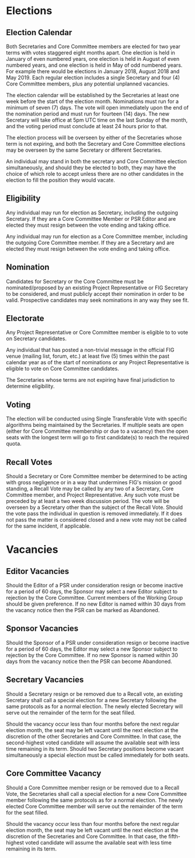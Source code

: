 # Elections

## Election Calendar

Both Secretaries and Core Committee members are elected for two year terms with votes staggered eight months apart. One election is held in January of even numbered years, one election is held in August of even numbered years, and one election is held in May of odd numbered years. For example there would be elections in January 2018, August 2018 and May 2019. Each regular election includes a single Secretary and four (4) Core Committee members, plus any potential unplanned vacancies.

The election calendar will be established by the Secretaries at least one week before the start of the election month. Nominations must run for a minimum of seven (7) days. The vote will open immediately upon the end of the nomination period and must run for fourteen (14) days. The new Secretary will take office at 5pm UTC time on the last Sunday of the month, and the voting period must conclude at least 24 hours prior to that.

The election process will be overseen by either of the Secretaries whose term is not expiring, and both the Secretary and Core Committee elections may be overseen by the same Secretary or different Secretaries.

An individual may stand in both the secretary and Core Committee election simultaneously, and should they be elected to both, they may have the choice of which role to accept unless there are no other candidates in the election to fill the position they would vacate.

## Eligibility

Any individual may run for election as Secretary, including the outgoing Secretary. If they are a Core Committee Member or PSR Editor and are elected they must resign between the vote ending and taking office.

Any individual may run for election as a Core Committee member, including the outgoing Core Committee member. If they are a Secretary and are elected they must resign between the vote ending and taking office.

## Nomination

Candidates for Secretary or the Core Committee must be nominated/proposed by an existing Project Representative or FIG Secretary to be considered, and must publicly accept their nomination in order to be valid. Prospective candidates may seek nominations in any way they see fit.

## Electorate

Any Project Representative or Core Committee member is eligible to to vote on Secretary candidates.

Any individual that has posted a non-trivial message in the official FIG venue (mailing list, forum, etc.) at least five (5) times within the past calendar year as of the start of nominations or any Project Representative is eligible to vote on Core Committee candidates.

The Secretaries whose terms are not expiring have final jurisdiction to determine eligibility.

## Voting

The election will be conducted using Single Transferable Vote with specific algorithms being maintained by the Secretaries. If multiple seats are open (either for Core Committee membership or due to a vacancy) then the open seats with the longest term will go to first candidate(s) to reach the required quota.

## Recall Votes

Should a Secretary or Core Committee member be determined to be acting with gross negligence or in a way that undermines FIG's mission or good standing, a Recall Vote may be called by any two of a Secretary, Core Committee member, and Project Representative. Any such vote must be preceded by at least a two week discussion period. The vote will be overseen by a Secretary other than the subject of the Recall Vote. Should the vote pass the individual in question is removed immediately. If it does not pass the matter is considered closed and a new vote may not be called for the same incident, if applicable.

# Vacancies

## Editor Vacancies

Should the Editor of a PSR under consideration resign or become inactive for a period of 60 days, the Sponsor may select a new Editor subject to rejection by the Core Committee. Current members of the Working Group should be given preference. If no new Editor is named within 30 days from the vacancy notice then the PSR can be marked as Abandoned.

## Sponsor Vacancies

Should the Sponsor of a PSR under consideration resign or become inactive for a period of 60 days, the Editor may select a new Sponsor subject to rejection by the Core Committee. If no new Sponsor is named within 30 days from the vacancy notice then the PSR can become Abandoned.

## Secretary Vacancies

Should a Secretary resign or be removed due to a Recall vote, an existing Secretary shall call a special election for a new Secretary following the same protocols as for a normal election. The newly elected Secretary will serve out the remainder of the term for the seat filled.

Should the vacancy occur less than four months before the next regular election month, the seat may be left vacant until the next election at the discretion of the other Secretaries and Core Committee. In that case, the second-highest voted candidate will assume the available seat with less time remaining in its term. Should two Secretary positions become vacant simultaneously a special election must be called immediately for both seats.

## Core Committee Vacancy

Should a Core Committee member resign or be removed due to a Recall Vote, the Secretaries shall call a special election for a new Core Committee member following the same protocols as for a normal election. The newly elected Core Committee member will serve out the remainder of the term for the seat filled.

Should the vacancy occur less than four months before the next regular election month, the seat may be left vacant until the next election at the discretion of the Secretaries and Core Committee. In that case, the fifth-highest voted candidate will assume the available seat with less time remaining in its term.
